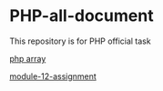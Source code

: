 # PHP-all-document
This repository is for PHP official task

[php array](https://github.com/dulalsheikh5205/PHP-all-document/blob/main/PHP/PHP-Basic/BASIC/basic_array.php)

[module-12-assignment](https://github.com/dulalsheikh5205/PHP-all-document/tree/5f7f710a6faa9418e7deea5a2e72e46916670d54)
